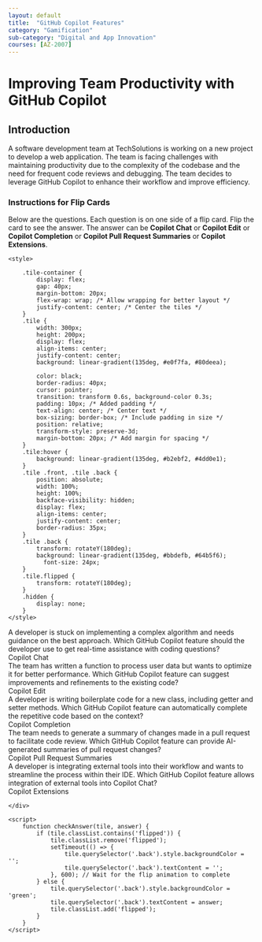 ```yaml
---
layout: default
title:  "GitHub Copilot Features"
category: "Gamification"
sub-category: "Digital and App Innovation"
courses: [AZ-2007]
---
```

# Improving Team Productivity with GitHub Copilot

## Introduction

A software development team at TechSolutions is working on a new project to develop a web application. The team is facing challenges with maintaining productivity due to the complexity of the codebase and the need for frequent code reviews and debugging. The team decides to leverage GitHub Copilot to enhance their workflow and improve efficiency.

### Instructions for Flip Cards
Below are the questions. Each question is on one side of a flip card. Flip the card to see the answer. The answer can be **Copilot Chat** or  **Copilot Edit** or **Copilot Completion** or **Copilot Pull Request Summaries** or **Copilot Extensions**.


<html lang="en">
<head>
    <meta charset="UTF-8">
    <meta name="viewport" content="width=device-width, initial-scale=1.0">
    
    <style>    
 
        .tile-container {
            display: flex;
            gap: 40px;
            margin-bottom: 20px;
            flex-wrap: wrap; /* Allow wrapping for better layout */
            justify-content: center; /* Center the tiles */
        }
        .tile {
            width: 300px;
            height: 200px;
            display: flex;
            align-items: center;
            justify-content: center;
            background: linear-gradient(135deg, #e0f7fa, #80deea);
            
            color: black;
            border-radius: 40px;
            cursor: pointer;
            transition: transform 0.6s, background-color 0.3s;
            padding: 10px; /* Added padding */
            text-align: center; /* Center text */
            box-sizing: border-box; /* Include padding in size */
            position: relative;
            transform-style: preserve-3d;
            margin-bottom: 20px; /* Add margin for spacing */
        }
        .tile:hover {
            background: linear-gradient(135deg, #b2ebf2, #4dd0e1);
        }
        .tile .front, .tile .back {
            position: absolute;
            width: 100%;
            height: 100%;
            backface-visibility: hidden;
            display: flex;
            align-items: center;
            justify-content: center;
            border-radius: 35px;
        }
        .tile .back {
            transform: rotateY(180deg);
            background: linear-gradient(135deg, #bbdefb, #64b5f6); 
              font-size: 24px;
        }
        .tile.flipped {
            transform: rotateY(180deg);
        }
        .hidden {
            display: none;
        }
    </style>
</head>
<body>
    <div class="question"></div>
    <div class="tile-container">
        <div class="tile" onclick="checkAnswer(this, 'Copilot Chat')">
            <div class="front">A developer is stuck on implementing a complex algorithm and needs guidance on the best approach. Which GitHub Copilot feature should the developer use to get real-time assistance with coding questions?</div>
            <div class="back">Copilot Chat</div>
        </div>
        <div class="tile" onclick="checkAnswer(this, 'Copilot Edit')">
            <div class="front">The team has written a function to process user data but wants to optimize it for better performance. Which GitHub Copilot feature can suggest improvements and refinements to the existing code?</div>
            <div class="back">Copilot Edit</div>
        </div>
        <div class="tile" onclick="checkAnswer(this, 'Copilot Completion')">
            <div class="front">A developer is writing boilerplate code for a new class, including getter and setter methods. Which GitHub Copilot feature can automatically complete the repetitive code based on the context?</div>
            <div class="back">Copilot Completion</div>
        </div>
        <div class="tile" onclick="checkAnswer(this, 'Copilot Pull Request Summaries')">
            <div class="front">The team needs to generate a summary of changes made in a pull request to facilitate code review. Which GitHub Copilot feature can provide AI-generated summaries of pull request changes?</div>
            <div class="back">Copilot Pull Request Summaries</div>
        </div>      
        <div class="tile" onclick="checkAnswer(this, 'Copilot Extensions')">
            <div class="front"> A developer is integrating external tools into their workflow and wants to streamline the process within their IDE. Which GitHub Copilot feature allows integration of external tools into Copilot Chat?</div>
            <div class="back">Copilot Extensions</div>
        </div>      

    </div>

    <script>
        function checkAnswer(tile, answer) {
            if (tile.classList.contains('flipped')) {
                tile.classList.remove('flipped');
                setTimeout(() => {
                    tile.querySelector('.back').style.backgroundColor = '';
                    tile.querySelector('.back').textContent = '';
                }, 600); // Wait for the flip animation to complete
            } else {
                tile.querySelector('.back').style.backgroundColor = 'green';
                tile.querySelector('.back').textContent = answer;
                tile.classList.add('flipped');
            }
        }
    </script>
</body>
</html>
